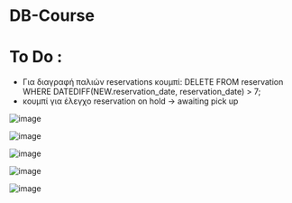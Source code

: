 # DB-Course

# To Do :

* Για διαγραφή παλιών reservations κουμπί: 
DELETE FROM reservation
    WHERE DATEDIFF(NEW.reservation_date, reservation_date) > 7;
* κουμπί για έλεγχο reservation on hold -> awaiting pick up



![image](https://github.com/StavrosLzp/DB-Course/assets/73658190/c7e988e9-dc65-48a6-bcf9-fb0981eb9828)

![image](https://github.com/StavrosLzp/DB-Course/assets/73658190/e7474e0b-8c2d-4067-86ef-844b6d689a00)

![image](https://github.com/StavrosLzp/DB-Course/assets/73658190/cf8b0cd9-ec53-4fa4-b8c2-68329305b071)

![image](https://github.com/StavrosLzp/DB-Course/assets/73658190/49ef7192-4656-42f8-9c41-2bfbfed54fce)

![image](https://github.com/StavrosLzp/DB-Course/assets/73658190/aea7213b-6f73-4c53-8d7a-20363a189c78)
